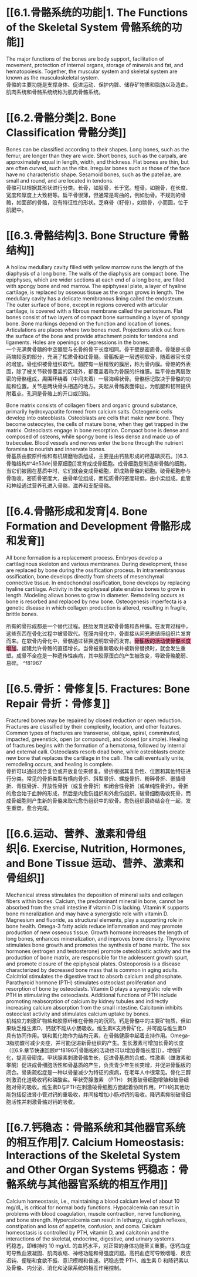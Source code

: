 # [[6.1.骨骼系统的功能|1. The Functions of the Skeletal System  骨骼系统的功能]]

The major functions of the bones are body support, facilitation of movement, protection of internal organs, storage of minerals and fat, and hematopoiesis. Together, the muscular system and skeletal system are known as the musculoskeletal system.  
骨骼的主要功能是支撑身体、促进运动、保护内脏、储存矿物质和脂肪以及造血。肌肉系统和骨骼系统统称为肌肉骨骼系统。

# [[6.2.骨骼分类|2. Bone Classification 骨骼分类]]

Bones can be classified according to their shapes. Long bones, such as the femur, are longer than they are wide. Short bones, such as the carpals, are approximately equal in length, width, and thickness. Flat bones are thin, but are often curved, such as the ribs. Irregular bones such as those of the face have no characteristic shape. Sesamoid bones, such as the patellae, are small and round, and are located in tendons.  
骨骼可以根据其形状进行分类。长骨，如股骨，长于宽。短骨，如腕骨，在长度、宽度和厚度上大致相等。扁平骨很薄，但通常是弯曲的，例如肋骨。不规则的骨骼，如面部的骨骼，没有特征性的形状。芝麻骨（籽骨），如髌骨，小而圆，位于肌腱中。

# [[6.3.骨骼结构|3. Bone Structure 骨骼结构]]

A hollow medullary cavity filled with yellow marrow runs the length of the diaphysis of a long bone. The walls of the diaphysis are compact bone. The epiphyses, which are wider sections at each end of a long bone, are filled with spongy bone and red marrow. The epiphyseal plate, a layer of hyaline cartilage, is replaced by osseous tissue as the organ grows in length. The medullary cavity has a delicate membranous lining called the endosteum. The outer surface of bone, except in regions covered with articular cartilage, is covered with a fibrous membrane called the periosteum. Flat bones consist of two layers of compact bone surrounding a layer of spongy bone. Bone markings depend on the function and location of bones. Articulations are places where two bones meet. Projections stick out from the surface of the bone and provide attachment points for tendons and ligaments. Holes are openings or depressions in the bones.  
一个充满黄骨髓的中空髓腔与长骨的骨干长度相同。骨干壁是密质骨。骨骺是长骨两端较宽的部分，充满了松质骨和红骨髓。骨骺板是一层透明软骨，随着器官长度的增加，骨组织被骨组织取代。髓腔有一层精致的膜层，称为骨内膜。骨骼的外表面，除了被关节软骨覆盖的区域外，都覆盖着称为骨膜的纤维膜。扁平骨由两层致密的骨骼组成，~~周围环绕着~~（中间夹着）一层海绵状骨。骨骼标记取决于骨骼的功能和位置。关节是两块骨头相遇的地方。突起从骨骼表面伸出，为肌腱和韧带提供附着点。孔洞是骨骼上的开口或凹陷。

Bone matrix consists of collagen fibers and organic ground substance, primarily hydroxyapatite formed from calcium salts. Osteogenic cells develop into osteoblasts. Osteoblasts are cells that make new bone. They become osteocytes, the cells of mature bone, when they get trapped in the matrix. Osteoclasts engage in bone resorption. Compact bone is dense and composed of osteons, while spongy bone is less dense and made up of trabeculae. Blood vessels and nerves enter the bone through the nutrient foramina to nourish and innervate bones.  
骨基质由胶原纤维和有机研磨物质组成，主要是由钙盐形成的羟基磷灰石。[[6.3.骨骼结构#^4e53de|骨原细胞]]发育成成骨细胞。成骨细胞是制造新骨骼的细胞。当它们被困在基质中时，它们就会变成骨细胞，即成熟骨骼的细胞。破骨细胞参与骨吸收。密质骨密度大，由骨单位组成，而松质骨的密度较低，由小梁组成。血管和神经通过营养孔进入骨骼，滋养和支配骨骼。

# [[6.4.骨骼形成和发育|4. Bone Formation and Development 骨骼形成和发育]]

All bone formation is a replacement process. Embryos develop a cartilaginous skeleton and various membranes. During development, these are replaced by bone during the ossification process. In intramembranous ossification, bone develops directly from sheets of mesenchymal connective tissue. In endochondral ossification, bone develops by replacing hyaline cartilage. Activity in the epiphyseal plate enables bones to grow in length. Modeling allows bones to grow in diameter. Remodeling occurs as bone is resorbed and replaced by new bone. Osteogenesis imperfecta is a genetic disease in which collagen production is altered, resulting in fragile, brittle bones.  

所有的骨形成都是一个替代过程。胚胎发育出软骨骨骼和各种膜。在发育过程中，这些东西在骨化过程中被骨取代。在膜内骨化中，骨直接从间充质结缔组织片发育而来。在软骨内骨化中，骨骼通过替换透明软骨而发育。<mark style="background: #FF5582A6;">骨骺板的活动使骨骼长度增加</mark>。塑建允许骨骼的直径增长。当骨被重新吸收并被新骨替换时，就会发生重塑。成骨不全症是一种遗传性疾病，其中胶原蛋白的产生被改变，导致骨骼脆弱、易碎。 ^f81967

# [[6.5.骨折：骨修复|5. Fractures: Bone Repair 骨折：骨修复]]

Fractured bones may be repaired by closed reduction or open reduction. Fractures are classified by their complexity, location, and other features. Common types of fractures are transverse, oblique, spiral, comminuted, impacted, greenstick, open (or compound), and closed (or simple). Healing of fractures begins with the formation of a hematoma, followed by internal and external calli. Osteoclasts resorb dead bone, while osteoblasts create new bone that replaces the cartilage in the calli. The calli eventually unite, remodeling occurs, and healing is complete.  
骨折可以通过闭合复位或开放复位来修复。骨折根据其复杂性、位置和其他特征进行分类。常见的骨折类型有横向骨折、斜型骨折、螺旋骨折、粉碎骨折、嵌插骨折、青枝骨折、开放性骨折（或复合骨折）和闭合性骨折（或单纯性骨折）。骨折的愈合始于血肿的形成，然后是内愈伤组织和外愈伤组织。破骨细胞吸收死骨，而成骨细胞则产生新的骨骼来取代愈伤组织中的软骨。愈伤组织最终结合在一起，发生重塑，愈合完成。

# [[6.6.运动、营养、激素和骨组织|6. Exercise, Nutrition, Hormones, and Bone Tissue 运动、营养、激素和骨组织]]

Mechanical stress stimulates the deposition of mineral salts and collagen fibers within bones. Calcium, the predominant mineral in bone, cannot be absorbed from the small intestine if vitamin D is lacking. Vitamin K supports bone mineralization and may have a synergistic role with vitamin D. Magnesium and fluoride, as structural elements, play a supporting role in bone health. Omega-3 fatty acids reduce inflammation and may promote production of new osseous tissue. Growth hormone increases the length of long bones, enhances mineralization, and improves bone density. Thyroxine stimulates bone growth and promotes the synthesis of bone matrix. The sex hormones (estrogen and testosterone) promote osteoblastic activity and the production of bone matrix, are responsible for the adolescent growth spurt, and promote closure of the epiphyseal plates. Osteoporosis is a disease characterized by decreased bone mass that is common in aging adults. Calcitriol stimulates the digestive tract to absorb calcium and phosphate. Parathyroid hormone (PTH) stimulates osteoclast proliferation and resorption of bone by osteoclasts. Vitamin D plays a synergistic role with PTH in stimulating the osteoclasts. Additional functions of PTH include promoting reabsorption of calcium by kidney tubules and indirectly increasing calcium absorption from the small intestine. Calcitonin inhibits osteoclast activity and stimulates calcium uptake by bones.  
机械应力刺激矿物盐和胶原纤维在骨骼内的沉积。钙是骨骼中的主要矿物质，但如果缺乏维生素D，钙就不能从小肠吸收。维生素K支持骨矿化，并可能与维生素D具有协同作用。镁和氟化物作为结构元素，在骨骼健康中起着支持作用。Omega-3脂肪酸可减少炎症，并可能促进新骨组织的产生。生长激素可增加长骨的长度（[[6.9.章节快速回顾#^f81967|骨骺板的活动也可以增加骨骼长度]]），增强矿化，提高骨密度。甲状腺素刺激骨骼生长，促进骨基质的合成。性激素（雌激素和睾酮）促进成骨细胞活性和骨基质的产生，负责青少年生长突增，并促进骨骺板的闭合。骨质疏松症是一种以骨量减少为特征的疾病，在老年人中很常见。骨化三醇刺激消化道吸收钙和磷酸盐。甲状旁腺激素 （PTH） 刺激破骨细胞增殖和破骨细胞对骨的吸收。维生素D与PTH在刺激破骨细胞方面起着协同作用。PTH的其他功能包括促进肾小管对钙的重吸收，并间接增加小肠对钙的吸收。降钙素抑制破骨细胞活性并刺激骨骼对钙的吸收。

# [[6.7.钙稳态：骨骼系统和其他器官系统的相互作用|7. Calcium Homeostasis: Interactions of the Skeletal System and Other Organ Systems 钙稳态：骨骼系统与其他器官系统的相互作用]]

Calcium homeostasis, i.e., maintaining a blood calcium level of about 10 mg/dL, is critical for normal body functions. Hypocalcemia can result in problems with blood coagulation, muscle contraction, nerve functioning, and bone strength. Hypercalcemia can result in lethargy, sluggish reflexes, constipation and loss of appetite, confusion, and coma. Calcium homeostasis is controlled by PTH, vitamin D, and calcitonin and the interactions of the skeletal, endocrine, digestive, and urinary systems.  
钙稳态，即维持约 10 mg/dL 的血钙水平，对正常的身体功能至关重要。低钙血症可导致血液凝固、肌肉收缩、神经功能和骨强度问题。高钙血症可导致嗜睡、反应迟钝、便秘和食欲不振、意识模糊和昏迷。钙稳态受 PTH、维生素 D 和降钙素以及骨骼、内分泌、消化和泌尿系统的相互作用控制。